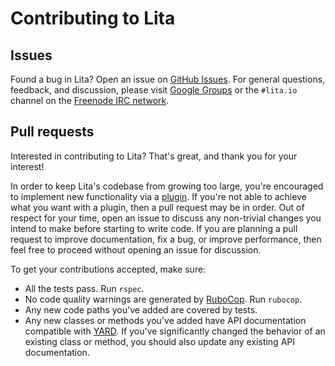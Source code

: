 # Contributing to Lita

## Issues

Found a bug in Lita? Open an issue on [GitHub Issues](https://github.com/litaio/lita/issues). For general questions, feedback, and discussion, please visit [Google Groups](http://groups.google.com/group/litaio) or the `#lita.io` channel on the [Freenode IRC network](https://webchat.freenode.net/).

## Pull requests

Interested in contributing to Lita? That's great, and thank you for your interest!

In order to keep Lita's codebase from growing too large, you're encouraged to implement new functionality via a [plugin](https://www.lita.io/plugin-authoring). If you're not able to achieve what you want with a plugin, then a pull request may be in order. Out of respect for your time, open an issue to discuss any non-trivial changes you intend to make before starting to write code. If you are planning a pull request to improve documentation, fix a bug, or improve performance, then feel free to proceed without opening an issue for discussion.

To get your contributions accepted, make sure:

* All the tests pass. Run `rspec`.
* No code quality warnings are generated by [RuboCop](https://github.com/bbatsov/rubocop). Run `rubocop`.
* Any new code paths you've added are covered by tests.
* Any new classes or methods you've added have API documentation compatible with [YARD](http://yardoc.org/). If you've significantly changed the behavior of an existing class or method, you should also update any existing API documentation.
